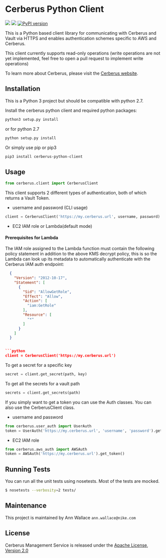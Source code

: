 # Cerberus Python Client

[![][travis img]][travis]
[![][license img]][license]
[![PyPI version](https://badge.fury.io/py/cerberus-python-client.svg)](https://badge.fury.io/py/cerberus-python-client)

This is a Python based client library for communicating with Cerberus and Vault via HTTPS and enables authentication schemes specific
to AWS and Cerberus.

This client currently supports read-only operations (write operations are not yet implemented, feel free to open a
pull request to implement write operations)

To learn more about Cerberus, please visit the [Cerberus website](http://engineering.nike.com/cerberus/).

## Installation
This is a Python 3 project but should be compatible with python 2.7.

Install the cerberus python client and required python packages:
```bash
python3 setup.py install
```
or for python 2.7
```bash
python setup.py install
```

Or simply use pip or pip3
```bash
pip3 install cerberus-python-client
```

## Usage

```python
from cerberus.client import CerberusClient
```
This client supports 2 different types of authentication, both of which returns a Vault Token.

* username and password (CLI usage)
```python
client = CerberusClient('https://my.cerberus.url', username, password)
```

* EC2 IAM role or Lambda(default mode)

#### Prerequisites for Lambda

The IAM role assigned to the Lambda function must contain the following policy statement in addition to the above KMS decrypt policy, this is so the Lambda can look up its metadata to automatically authenticate with the Cerberus IAM auth endpoint:

```json
  {
    "Version": "2012-10-17",
    "Statement": [
      {
        "Sid": "AllowGetRole",
        "Effect": "Allow",
        "Action": [
          "iam:GetRole"
        ],
        "Resource": [
          "*"
        ]
      }
    ]
  }


```python
client = CerberusClient('https://my.cerberus.url')
```

To get a secret for a specific key
```python
secret = client.get_secret(path, key)
```

To get all the secrets for a vault path
```python
secrets = client.get_secrets(path)
```

If you simply want to get a token you can use the Auth classes.
You can also use the CerberusClient class.

* username and password
```python
from cerberus.user_auth import UserAuth
token = UserAuth('https://my.cerberus.url', 'username', 'password').get_token()'
```

* EC2 IAM role
```python
from cerberus.aws_auth import AWSAuth
token = AWSAuth('https://my.cerberus.url').get_token()
```

## Running Tests

You can run all the unit tests using nosetests. Most of the tests are mocked.

```bash
$ nosetests --verbosity=2 tests/
```

## Maintenance
This project is maintained by Ann Wallace `ann.wallace@nike.com`

## License

Cerberus Management Service is released under the [Apache License, Version 2.0](http://www.apache.org/licenses/LICENSE-2.0)

[travis]:https://travis-ci.org/Nike-Inc/cerberus-management-service
[travis img]:https://api.travis-ci.org/Nike-Inc/cerberus-management-service.svg?branch=master

[license]:LICENSE.txt
[license img]:https://img.shields.io/badge/License-Apache%202-blue.svg

